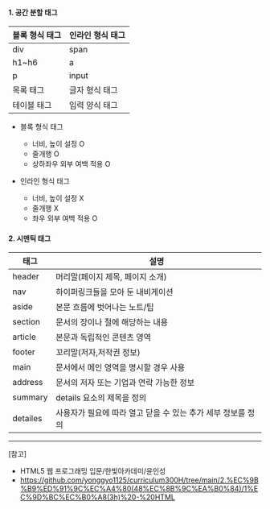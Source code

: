 #### 1. 공간 분할 태그
|블록 형식 태그|인라인 형식 태그|
|------------|----------------|
|div|span|
|h1~h6|a|
|p|input|
|목록 태그|글자 형식 태그|
|테이블 태그|입력 양식 태그|

- 블록 형식 태그
    - 너비, 높이 설정 O
    - 줄개행 O
    - 상하좌우 외부 여백 적용 O

- 인라인 형식 태그
    - 너비, 높이 설정 X
    - 줄개행 X
    - 좌우 외부 여백 적용 O

#### 2. 시맨틱 태그
|태그|설명|
|---|---|
|header|머리말(페이지 제목, 페이지 소개)|
|nav|하이퍼링크들을 모아 둔 내비게이션|
|aside|본문 흐름에 벗어나는 노트/팁|
|section|문서의 장이나 절에 해당하는 내용|
|article|본문과 독립적인 콘텐츠 영역|
|footer|꼬리말(저자,저작권 정보)|
|main|문서에서 메인 영역을 명시할 경우 사용|
|address|문서의 저자 또는 기업과 연락 가능한 정보|
|summary|details 요소의 제목을 정의|
|detailes|사용자가 필요에 따라 열고 닫을 수 있는 추가 세부 정보를 정의|

* * *
[참고]
- HTML5 웹 프로그래밍 입문/한빛아카데미/윤인성
- https://github.com/yonggyo1125/curriculum300H/tree/main/2.%EC%9B%B9%ED%91%9C%EC%A4%80(48%EC%8B%9C%EA%B0%84)/1%EC%9D%BC%EC%B0%A8(3h)%20-%20HTML